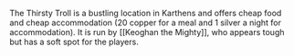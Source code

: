 The Thirsty Troll is a bustling location in Karthens and offers cheap food and cheap accommodation (20 copper for a meal and 1 silver a night for accommodation). It is run by [[Keoghan the Mighty]], who appears tough but has a soft spot for the players.
